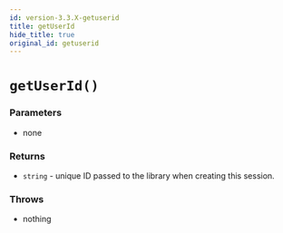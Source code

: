 ```yaml
---
id: version-3.3.X-getuserid
title: getUserId
hide_title: true
original_id: getuserid
---
```


# ``getUserId()``

### Parameters
- none

### Returns
- ``string`` - unique ID passed to the library when creating this session.
### Throws
- nothing